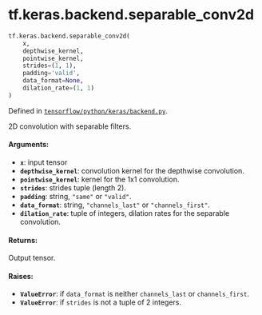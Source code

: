 <div itemscope itemtype="http://developers.google.com/ReferenceObject">
<meta itemprop="name" content="tf.keras.backend.separable_conv2d" />
<meta itemprop="path" content="Stable" />
</div>

# tf.keras.backend.separable_conv2d

``` python
tf.keras.backend.separable_conv2d(
    x,
    depthwise_kernel,
    pointwise_kernel,
    strides=(1, 1),
    padding='valid',
    data_format=None,
    dilation_rate=(1, 1)
)
```



Defined in [`tensorflow/python/keras/backend.py`](/code/stable/tensorflow/python/keras/backend.py).

2D convolution with separable filters.

#### Arguments:

* <b>`x`</b>: input tensor
* <b>`depthwise_kernel`</b>: convolution kernel for the depthwise convolution.
* <b>`pointwise_kernel`</b>: kernel for the 1x1 convolution.
* <b>`strides`</b>: strides tuple (length 2).
* <b>`padding`</b>: string, `"same"` or `"valid"`.
* <b>`data_format`</b>: string, `"channels_last"` or `"channels_first"`.
* <b>`dilation_rate`</b>: tuple of integers,
        dilation rates for the separable convolution.


#### Returns:

Output tensor.


#### Raises:

* <b>`ValueError`</b>: if `data_format` is neither `channels_last` or
    `channels_first`.
* <b>`ValueError`</b>: if `strides` is not a tuple of 2 integers.